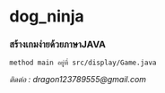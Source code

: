 # dog_ninja
### สร้างเกมง่ายด้วยภาษาJAVA
`method main อยู่ที่ src/display/Game.java`


_ติดต่อ : dragon123789555@gmail.com_
